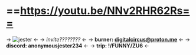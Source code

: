 # ==https://youtu.be/NNv2RHR62Rs==
-> ![jester](https://files.catbox.moe/ct84nw.png) <-
-> *invite????????* <- 
-> **burner: digitalcircus@proton.me** <-
-> **discord: anonymousjester234** <-
-> **trip: !/FUNNY/ZU6** <-